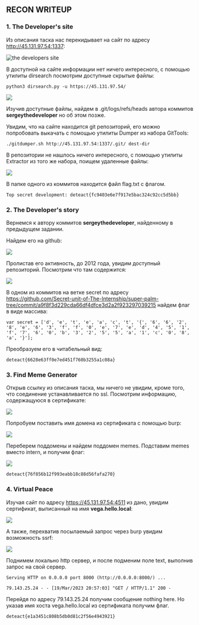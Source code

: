 ## RECON WRITEUP

### 1. The Developer's site

Из описания таска нас перекидывает на сайт по адресу http://45.131.97.54:1337:

![the developers site](assets/the_developers_site_.png)

В доступной на сайте информации нет ничего интересного,
с помощью утилиты dirsearch посмотрим доступные скрытые файлы:

`python3 dirsearch.py -u https://45.131.97.54/`

![](assets/dirsearch_result.jpg)

Изучив доступные файлы, найдем в .git/logs/refs/heads автора коммитов **sergeythedeveloper**
но об этом позже.

Увидим, что на сайте находится git репозиторий, его можно попробовать выкачать с помощью
утилиты Dumper из набора GitTools:

`./gitdumper.sh http://45.131.97.54:1337/.git/ dest-dir`

В репозитории не нашлось ничего интересного, с помощью утилиты Extractor из того же набора, поищем удаленные файлы:

![](assets/extractor.png)

В папке одного из коммитов находится файл flag.txt с флагом.

`Top secret development: deteact{fc9403e6e7f917e5bac324c92cc5d5bb}`

### 2. The Developer's story

Вернемся к автору коммитов **sergeythedeveloper**, найденному в предыдущем задании.

Найдем его на github:

![](assets/sergeythedeveloper.png)

Пролистав его активность, до 2012 года, увидим доступный репозиторий.
Посмотрим что там содержится:

![](assets/github.png)

В одном из коммитов на ветке secret по адресу https://github.com/Secret-unit-of-The-Internship/super-palm-tree/commit/a9f8f3d229cda66df4dfce3d2a2f923297039215
найдем флаг в виде массива:

`var secret = ['d', 'e', 't', 'e', 'a', 'c', 't', '{', '6', '6', '2', '8', 'e', '6', '3', 'f', 'f', '0', 'e', '7', 'e', 'd', '4', '5', '1', 'f', '7', '6', '0', 'b', '3', '2', '5', '5', 'a', '1', 'c', '0', '8', 'a', '}'];`

Преобразуем его в читабельный вид:

`deteact{6628e63ff0e7ed451f760b3255a1c08a}`

### 3. Find Meme Generator

Открыв ссылку из описания таска, мы ничего не увидим, кроме того, что соединение устанавливается по ssl. Посмотрим информацию, содержащуюся в сертификате:

![](assets/meme_sert.png)

Попробуем поставить имя домена из сертификата с помощью burp:

![](assets/intern.png)

Переберем поддомены и найдем поддомен memes.
Подставим memes вместо intern, и получим флаг:

![](assets/memes.png)

`deteact{76f856b12f993eabb18c88d56fafa270}`

### 4. Virtual Peace

Изучая сайт по адресу https://45.131.97.54:4511 из дано, увидим сертификат, выписанный на имя **vega.hello.local**:

![](assets/vega.png)

А также, перехватив посылаемый запрос через burp увидим возможность ssrf:

![](assets/burp.png)

Поднимем локально http сервер, и после подменим поле text, выполнив запрос на свой сервер.

`Serving HTTP on 0.0.0.0 port 8000 (http://0.0.0.0:8000/) ...`

`79.143.25.24 - - [19/Mar/2023 20:57:03] "GET / HTTP/1.1" 200 -`

Перейдя по адресу 79.143.25.24 получим сообщение nothing here.
Но указав имя хоста vega.hello.local из сертификата получим флаг.

`deteact{e1a3451c808b5db0d81c2f56e4943921}`
